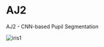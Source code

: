 # AJ2
AJ2 - CNN-based Pupil Segmentation


![iris1](https://user-images.githubusercontent.com/54794815/176991780-125f3edd-de7f-415c-8094-0132310aecab.png)
